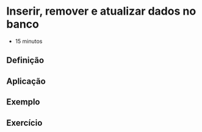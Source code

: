 # Inserir, remover e atualizar dados no banco

- 15 minutos

## Definição

## Aplicação

## Exemplo

## Exercício
